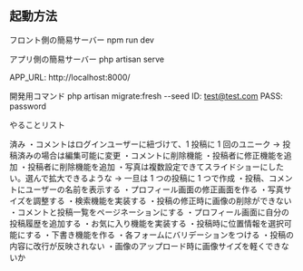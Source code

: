 ## 起動方法

フロント側の簡易サーバー
npm run dev

アプリ側の簡易サーバー
php artisan serve

APP_URL: http://localhost:8000/

開発用コマンド
php artisan migrate:fresh --seed
ID: test@test.com
PASS: password

やることリスト

済み
・コメントはログインユーザーに紐づけて、1 投稿に 1 回のユニーク -> 投稿済みの場合は編集可能に変更
・コメントに削除機能
・投稿者に修正機能を追加
・投稿者に削除機能を追加
・写真は複数設定できてスライドショーにしたい。選んで拡大できるような → 一旦は 1 つの投稿に 1 つで作成
・投稿、コメントにユーザーの名前を表示する
・プロフィール画面の修正画面を作る
・写真サイズを調整する
・検索機能を実装する
・投稿の修正時に画像の削除ができない
・コメントと投稿一覧をページネーションにする
・プロフィール画面に自分の投稿履歴を追加する
・お気に入り機能を実装する
・投稿時に位置情報を選択可能にする
・下書き機能を作る
・各フォームにバリデーションをつける
・投稿の内容に改行が反映されない
・画像のアップロード時に画像サイズを軽くできないか
